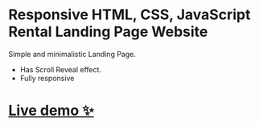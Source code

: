 # Responsive HTML, CSS, JavaScript Rental Landing Page Website

Simple and minimalistic Landing Page.
- Has Scroll Reveal effect.
- Fully responsive

<h1><a href="https://vnrentals.netlify.app" target="_blank" ref="noreferrer">Live demo ✨</a></h1>


